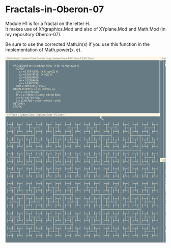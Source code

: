 # Fractals-in-Oberon-07

Module H1 is for a fractal on the letter H. <br>
It makes use of XYgraphics.Mod and also of XYplane.Mod and Math.Mod (in my repository Oberon-07).

Be sure to use the corrected Math.ln(x) if you use this function in the implementation of Math.power(x, e).
<br>

![Screenshot](H1.png)
